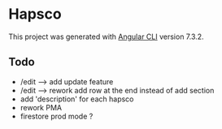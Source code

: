 # Hapsco

This project was generated with [Angular CLI](https://github.com/angular/angular-cli) version 7.3.2.

## Todo

- /edit --> add update feature
- /edit --> rework add row at the end instead of add section
- add 'description' for each hapsco
- rework PMA
- firestore prod mode ?
